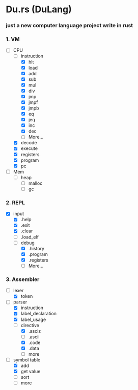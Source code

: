 # Du.rs (DuLang)
### just a new computer language project write in rust

### 1. VM
  - [ ] CPU
    - [ ] instruction
        - [x] hlt
        - [x] load
        - [x] add
        - [x] sub
        - [x] mul
        - [x] div
        - [x] jmp
        - [x] jmpf
        - [x] jmpb
        - [x] eq
        - [x] jeq
        - [x] inc
        - [x] dec
        - [ ] More...
    - [x] decode
    - [x] execute
    - [x] registers
    - [x] program
    - [x] pc
  - [ ] Mem
    - [ ] heap
        - [ ] malloc 
        - [ ] gc

### 2. REPL

  - [x] input
    - [x] .help
    - [x] .exit
    - [x] .clear
    - [ ] .load_elf
    - [ ] debug
        - [x] .history
        - [x] .program
        - [x] .registers
        - [ ] More...

### 3. Assembler 

  - [ ] lexer
    - [x] token
  - [ ] parser
    - [x] instruction
    - [x] label_declaration
    - [x] label_usage
    - [ ] directive
        - [x] .asciz
        - [ ] .ascii
        - [x] .code
        - [x] .data
        - [ ] more
  - [ ] symbol table
    - [x] add
    - [x] get value
    - [ ] sort
    - [ ] more
